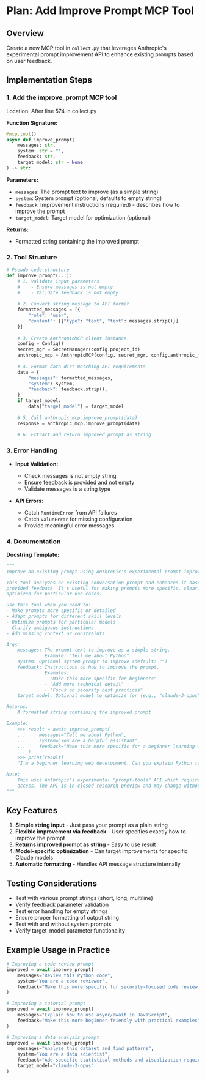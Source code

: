 # Plan: Add Improve Prompt MCP Tool

## Overview
Create a new MCP tool in `collect.py` that leverages Anthropic's experimental prompt improvement API to enhance existing prompts based on user feedback.

## Implementation Steps

### 1. Add the improve_prompt MCP tool
Location: After line 574 in collect.py

**Function Signature:**
```python
@mcp.tool()
async def improve_prompt(
    messages: str,
    system: str = "",
    feedback: str,
    target_model: str = None
) -> str:
```

**Parameters:**
- `messages`: The prompt text to improve (as a simple string)
- `system`: System prompt (optional, defaults to empty string)
- `feedback`: Improvement instructions (required) - describes how to improve the prompt
- `target_model`: Target model for optimization (optional)

**Returns:** 
- Formatted string containing the improved prompt

### 2. Tool Structure

```python
# Pseudo-code structure
def improve_prompt(...):
    # 1. Validate input parameters
    #    - Ensure messages is not empty
    #    - Validate feedback is not empty
    
    # 2. Convert string message to API format
    formatted_messages = [{
        "role": "user",
        "content": [{"type": "text", "text": messages.strip()}]
    }]
    
    # 3. Create AnthropicMCP client instance
    config = Config()
    secret_mgr = SecretManager(config.project_id)
    anthropic_mcp = AnthropicMCP(config, secret_mgr, config.anthropic_model_sonnet)
    
    # 4. Format data dict matching API requirements
    data = {
        "messages": formatted_messages,
        "system": system,
        "feedback": feedback.strip(),
    }
    if target_model:
        data["target_model"] = target_model
    
    # 5. Call anthropic_mcp.improve_prompt(data)
    response = anthropic_mcp.improve_prompt(data)
    
    # 6. Extract and return improved prompt as string
```

### 3. Error Handling

- **Input Validation:**
  - Check messages is not empty string
  - Ensure feedback is provided and not empty
  - Validate messages is a string type

- **API Errors:**
  - Catch `RuntimeError` from API failures
  - Catch `ValueError` for missing configuration
  - Provide meaningful error messages

### 4. Documentation

**Docstring Template:**
```python
"""
Improve an existing prompt using Anthropic's experimental prompt improvement API.

This tool analyzes an existing conversation prompt and enhances it based on 
provided feedback. It's useful for making prompts more specific, clear, or 
optimized for particular use cases.

Use this tool when you need to:
- Make prompts more specific or detailed
- Adapt prompts for different skill levels
- Optimize prompts for particular models
- Clarify ambiguous instructions
- Add missing context or constraints

Args:
    messages: The prompt text to improve as a simple string.
              Example: "Tell me about Python"
    system: Optional system prompt to improve (default: "")
    feedback: Instructions on how to improve the prompt.
              Examples:
              - "Make this more specific for beginners"
              - "Add more technical detail"
              - "Focus on security best practices"
    target_model: Optional model to optimize for (e.g., "claude-3-opus")

Returns:
    A formatted string containing the improved prompt

Example:
    >>> result = await improve_prompt(
    ...     messages="Tell me about Python",
    ...     system="You are a helpful assistant",
    ...     feedback="Make this more specific for a beginner learning web development"
    ... )
    >>> print(result)
    "I'm a beginner learning web development. Can you explain Python to me..."

Note:
    This uses Anthropic's experimental "prompt-tools" API which requires special
    access. The API is in closed research preview and may change without notice.
"""
```

## Key Features

1. **Simple string input** - Just pass your prompt as a plain string
2. **Flexible improvement via feedback** - User specifies exactly how to improve the prompt
3. **Returns improved prompt as string** - Easy to use result
4. **Model-specific optimization** - Can target improvements for specific Claude models
5. **Automatic formatting** - Handles API message structure internally

## Testing Considerations

- Test with various prompt strings (short, long, multiline)
- Verify feedback parameter validation
- Test error handling for empty strings
- Ensure proper formatting of output string
- Test with and without system prompts
- Verify target_model parameter functionality

## Example Usage in Practice

```python
# Improving a code review prompt
improved = await improve_prompt(
    messages="Review this Python code",
    system="You are a code reviewer",
    feedback="Make this more specific for security-focused code review with clear checklist items"
)

# Improving a tutorial prompt
improved = await improve_prompt(
    messages="Explain how to use async/await in JavaScript",
    feedback="Make this more beginner-friendly with practical examples"
)

# Improving a data analysis prompt
improved = await improve_prompt(
    messages="Analyze this dataset and find patterns",
    system="You are a data scientist",
    feedback="Add specific statistical methods and visualization requirements",
    target_model="claude-3-opus"
)
```
